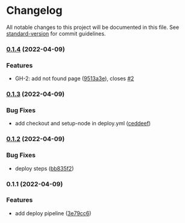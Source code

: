 # Changelog

All notable changes to this project will be documented in this file. See [standard-version](https://github.com/conventional-changelog/standard-version) for commit guidelines.

### [0.1.4](https://github.com/oss6/ossamaedbali.me/compare/v0.1.3...v0.1.4) (2022-04-09)


### Features

* GH-2: add not found page ([9513a3e](https://github.com/oss6/ossamaedbali.me/commit/9513a3e2667d4f7bbe5ad25671e4c0c8744a5f8f)), closes [#2](https://github.com/oss6/ossamaedbali.me/issues/2)

### [0.1.3](https://github.com/oss6/ossamaedbali.me/compare/v0.1.2...v0.1.3) (2022-04-09)


### Bug Fixes

* add checkout and setup-node in deploy.yml ([ceddeef](https://github.com/oss6/ossamaedbali.me/commit/ceddeef6ac9374fc97a280b9b5e50cae56f772d1))

### [0.1.2](https://github.com/oss6/ossamaedbali.me/compare/v0.1.1...v0.1.2) (2022-04-09)


### Bug Fixes

* deploy steps ([bb835f2](https://github.com/oss6/ossamaedbali.me/commit/bb835f2270239683b3b3241dc9929ba9adc082c1))

### 0.1.1 (2022-04-09)


### Features

* add deploy pipeline ([3e79cc6](https://github.com/oss6/ossamaedbali.me/commit/3e79cc6b878a0cfc30b1393176c07c530b55a30b))
